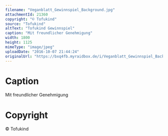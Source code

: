 ```yaml
---
filename: "Veganblatt_Gewinnspiel_Background.jpg"
attachmentId: 21360
copyright: "© Tofukind"
source: "Tofukind"
altText: "Tofukind Gewinnspiel"
caption: "Mit freundlicher Genehmigung"
width: 1800
height: 1125
mimeType: "image/jpeg"
uploadDate: "2016-10-07 21:44:24"
originalUrl: "https://bxq4fb.myraidbox.de/i/Veganblatt_Gewinnspiel_Background.jpg"
---
```


# Caption

Mit freundlicher Genehmigung

# Copyright

© Tofukind
